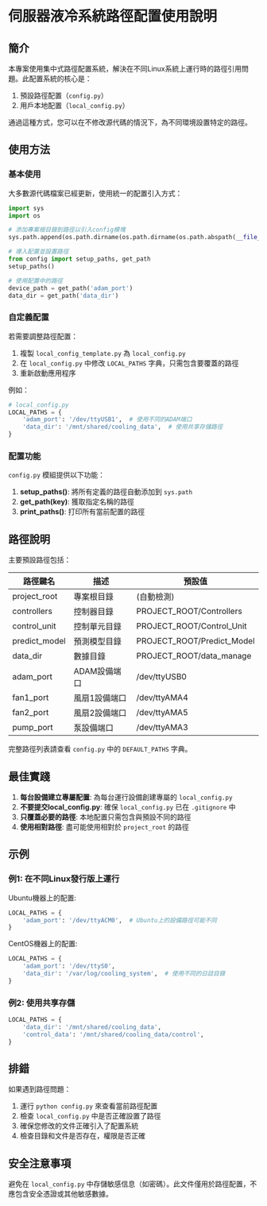 # 伺服器液冷系統路徑配置使用說明

## 簡介

本專案使用集中式路徑配置系統，解決在不同Linux系統上運行時的路徑引用問題。此配置系統的核心是：
1. 預設路徑配置（`config.py`）
2. 用戶本地配置（`local_config.py`）

通過這種方式，您可以在不修改源代碼的情況下，為不同環境設置特定的路徑。

## 使用方法

### 基本使用

大多數源代碼檔案已經更新，使用統一的配置引入方式：

```python
import sys
import os

# 添加專案根目錄到路徑以引入config模塊
sys.path.append(os.path.dirname(os.path.dirname(os.path.abspath(__file__))))

# 導入配置並設置路徑
from config import setup_paths, get_path
setup_paths()

# 使用配置中的路徑
device_path = get_path('adam_port')
data_dir = get_path('data_dir')
```

### 自定義配置

若需要調整路徑配置：

1. 複製 `local_config_template.py` 為 `local_config.py`
2. 在 `local_config.py` 中修改 `LOCAL_PATHS` 字典，只需包含要覆蓋的路徑
3. 重新啟動應用程序

例如：
```python
# local_config.py
LOCAL_PATHS = {
    'adam_port': '/dev/ttyUSB1',  # 使用不同的ADAM端口
    'data_dir': '/mnt/shared/cooling_data',  # 使用共享存儲路徑
}
```

### 配置功能

`config.py` 模組提供以下功能：

1. **setup_paths()**: 將所有定義的路徑自動添加到 `sys.path`
2. **get_path(key)**: 獲取指定名稱的路徑
3. **print_paths()**: 打印所有當前配置的路徑

## 路徑說明

主要預設路徑包括：

| 路徑鍵名 | 描述 | 預設值 |
|---------|------|-------|
| project_root | 專案根目錄 | (自動檢測) |
| controllers | 控制器目錄 | PROJECT_ROOT/Controllers |
| control_unit | 控制單元目錄 | PROJECT_ROOT/Control_Unit |
| predict_model | 預測模型目錄 | PROJECT_ROOT/Predict_Model |
| data_dir | 數據目錄 | PROJECT_ROOT/data_manage |
| adam_port | ADAM設備端口 | /dev/ttyUSB0 |
| fan1_port | 風扇1設備端口 | /dev/ttyAMA4 |
| fan2_port | 風扇2設備端口 | /dev/ttyAMA5 |
| pump_port | 泵設備端口 | /dev/ttyAMA3 |

完整路徑列表請查看 `config.py` 中的 `DEFAULT_PATHS` 字典。

## 最佳實踐

1. **每台設備建立專屬配置**: 為每台運行設備創建專屬的 `local_config.py`
2. **不要提交local_config.py**: 確保 `local_config.py` 已在 `.gitignore` 中
3. **只覆蓋必要的路徑**: 本地配置只需包含與預設不同的路徑
4. **使用相對路徑**: 盡可能使用相對於 `project_root` 的路徑

## 示例

### 例1: 在不同Linux發行版上運行

Ubuntu機器上的配置:
```python
LOCAL_PATHS = {
    'adam_port': '/dev/ttyACM0',  # Ubuntu上的設備路徑可能不同
}
```

CentOS機器上的配置:
```python
LOCAL_PATHS = {
    'adam_port': '/dev/ttyS0',
    'data_dir': '/var/log/cooling_system',  # 使用不同的日誌目錄
}
```

### 例2: 使用共享存儲

```python
LOCAL_PATHS = {
    'data_dir': '/mnt/shared/cooling_data',
    'control_data': '/mnt/shared/cooling_data/control',
}
```

## 排錯

如果遇到路徑問題：

1. 運行 `python config.py` 來查看當前路徑配置
2. 檢查 `local_config.py` 中是否正確設置了路徑
3. 確保您修改的文件正確引入了配置系統
4. 檢查目錄和文件是否存在，權限是否正確

## 安全注意事項

避免在 `local_config.py` 中存儲敏感信息（如密碼）。此文件僅用於路徑配置，不應包含安全憑證或其他敏感數據。 
